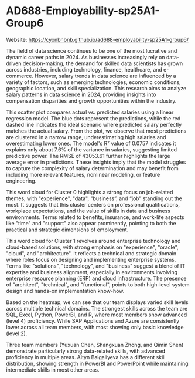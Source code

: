 # AD688-Employability-sp25A1-Group6
Website: https://cyxnbnbnb.github.io/ad688-employability-sp25A1-group6/

The field of data science continues to be one of the most lucrative and dynamic career paths in 2024. As businesses increasingly rely on data-driven decision-making, the demand for skilled data scientists has grown across industries, including technology, finance, healthcare, and e-commerce. However, salary trends in data science are influenced by a variety of factors, such as emerging technologies, economic conditions, geographic location, and skill specialization. This research aims to analyze salary patterns in data science in 2024, providing insights into compensation disparities and growth opportunities within the industry.

This scatter plot compares actual vs. predicted salaries using a linear regression model. The blue dots represent the predictions, while the red dashed line indicates the ideal scenario where predicted salary perfectly matches the actual salary. From the plot, we observe that most predictions are clustered in a narrow range, underestimating high salaries and overestimating lower ones. The model's R² value of 0.0757 indicates it explains only about 7.6% of the variance in salaries, suggesting limited predictive power. The RMSE of 43053.61 further highlights the large average error in predictions. These insights imply that the model struggles to capture the complexity of salary determination and may benefit from including more relevant features, nonlinear modeling, or feature engineering.


This word cloud for Cluster 0 highlights a strong focus on job-related themes, with "experience", "data", "business”, and “job” standing out the most. It suggests that this cluster centers on professional qualifications, workplace expectations, and the value of skills in data and business environments. Terms related to benefits, insurance, and work-life aspects like "time" and "support" also appear prominently, pointing to both the practical and strategic dimensions of employment.

This word cloud for Cluster 1 revolves around enterprise technology and cloud-based solutions, with strong emphasis on "experience", "oracle", "cloud",  and "architecture". It reflects a technical and strategic domain where roles focus on designing and implementing enterprise systems.  Terms like "solutions",  "technology", and "business" suggest a blend of IT expertise and business alignment, especially in environments involving enterprise resource planning (ERP) and cloud infrastructure.  The presence of "architect",  "technical",  and "functional", points to both high-level system design and hands-on implementation know-how.


Based on the heatmap, we can see that our team displays varied skill levels across multiple technical domains. The strongest skills across the team are SQL, Excel, Python, PowerBI, and R, where most members show advanced (level 4) proficiency. While SAP Applications and Azure are consistently lower across all team members, with most showing only basic knowledge (level 2). 

Three team members (Yuxuan Chen, Shangxuan Zhong, and Qimin Shen) demonstrate particularly strong data-related skills, with advanced proficiency in multiple areas. Altyn Baigaliyeva has a different skill distribution, showing strength in PowerBI and PowerPoint while maintaining intermediate skills in most other areas.


